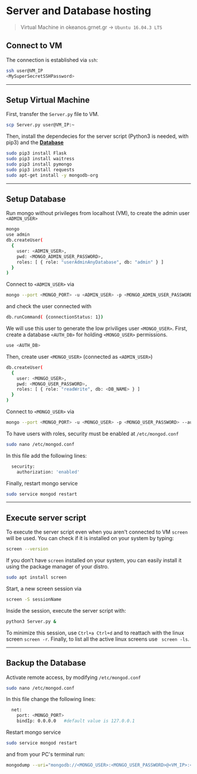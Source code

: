 # Server and Database hosting 
> Virtual Machine	in okeanos.grnet.gr -> `Ubuntu 16.04.3 LTS`

## Connect to VM
The connection is established via `ssh`:
```sh
ssh user@VM_IP
<MySuperSecretSSHPassword>
```

---

## Setup Virtual Machine
First, transfer the `Server.py` file to VM.
```sh
scp Server.py user@VM_IP:~
```
Then, install the dependecies for the server script (Python3 is needed, with pip3) and the [<b>Database</b>](https://docs.mongodb.com/manual/tutorial/install-mongodb-on-ubuntu/)
```sh
sudo pip3 install Flask
sudo pip3 install waitress
sudo pip3 install pymongo
sudo pip3 install requests
sudo apt-get install -y mongodb-org
```

---

## Setup Database
Run mongo without privileges from localhost (VM), to create the admin user `<ADMIN_USER>`
```sh
mongo
use admin
db.createUser(
  {
    user: <ADMIN_USER>,
    pwd: <MONGO_ADMIN_USER_PASSWORD>,
    roles: [ { role: "userAdminAnyDatabase", db: "admin" } ]
  }
)
```
Connect to `<ADMIN_USER>` via
```sh
mongo --port <MONGO_PORT> -u <ADMIN_USER> -p <MONGO_ADMIN_USER_PASSWORD> --authenticationDatabase "admin"
```
and check the user connected with
```sh
db.runCommand( {connectionStatus: 1})
```
We will use this user to generate the low priviliges user `<MONGO_USER>`. First, create a database `<AUTH_DB>` for holding `<MONGO_USER>` permissions.
```sh
use <AUTH_DB>
```
Then, create user `<MONGO_USER>` (connected as `<ADMIN_USER>`)
```sh
db.createUser(
  {
    user: <MONGO_USER>,
    pwd: <MONGO_USER_PASSWORD>,
    roles: [ { role: "readWrite", db: <DB_NAME> } ]
  }
)
```
Connect to `<MONGO_USER>` via
```sh
mongo --port <MONGO_PORT> -u <MONGO_USER> -p <MONGO_USER_PASSWORD> --authenticationDatabase <AUTH_DB>
```
To have users with roles, security must be enabled at `/etc/mongod.conf`
```sh
sudo nano /etc/mongod.conf
```
In this file add the following lines:
```sh
  security:
    authorization: 'enabled'
```
Finally, restart mongo service
```sh
sudo service mongod restart
```

---

## Execute server script
To execute the server script even when you aren't connected to VM ```screen``` will be used. You can check if it is installed on your system by typing:
```sh
screen --version
```
If you don’t have ```screen``` installed on your system, you can easily install it using the package manager of your distro.
```sh
sudo apt install screen
```
Start, a new screen session via
```sh
screen -S sessionName
```
Inside the session, execute the server script with:
```sh
python3 Server.py &
```
To minimize this session, use ```Ctrl+a Ctrl+d``` and to reattach with the linux screen ``` screen -r ```. Finally, to list all the active linux screens use ``` screen -ls```.

---

## Backup the Database
Activate remote access, by modifying `/etc/mongod.conf`
```sh
sudo nano /etc/mongod.conf
```
In this file change the following lines:
```sh
  net:
    port: <MONGO_PORT>
    bindIp: 0.0.0.0   #default value is 127.0.0.1
```
Restart mongo service
```sh
sudo service mongod restart
```
and from your PC's terminal run:
```sh
mongodump --uri="mongodb://<MONGO_USER>:<MONGO_USER_PASSWORD>@<VM_IP>:<MONGO_PORT>/<DB_NAME>?authSource=<AUTH_DB>" -o your/desired/path/.
```
